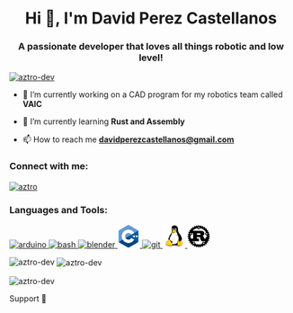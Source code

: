 <h1 align="center">Hi 👋, I'm David Perez Castellanos</h1>
<h3 align="center">A passionate developer that loves all things robotic and low level!</h3>

<p align="left"> <a href="https://github.com/ryo-ma/github-profile-trophy"><img src="https://github-profile-trophy.vercel.app/?username=aztro-dev" alt="aztro-dev" /></a> </p>

- 🔭 I’m currently working on a CAD program for my robotics team called **VAIC**

- 🌱 I’m currently learning **Rust and Assembly**

- 📫 How to reach me **davidperezcastellanos@gmail.com**

<h3 align="left">Connect with me:</h3>
<p align="left">
<a href="https://codeforces.com/profile/aztro" target="blank"><img align="center" src="https://raw.githubusercontent.com/rahuldkjain/github-profile-readme-generator/master/src/images/icons/Social/codeforces.svg" alt="aztro" height="30" width="40" /></a>
</p>

<h3 align="left">Languages and Tools:</h3>
<p align="left"> <a href="https://www.arduino.cc/" target="_blank" rel="noreferrer"> <img src="https://cdn.worldvectorlogo.com/logos/arduino-1.svg" alt="arduino" width="40" height="40"/> </a> <a href="https://www.gnu.org/software/bash/" target="_blank" rel="noreferrer"> <img src="https://www.vectorlogo.zone/logos/gnu_bash/gnu_bash-icon.svg" alt="bash" width="40" height="40"/> </a> <a href="https://www.blender.org/" target="_blank" rel="noreferrer"> <img src="https://download.blender.org/branding/community/blender_community_badge_white.svg" alt="blender" width="40" height="40"/> </a> <a href="https://www.w3schools.com/cpp/" target="_blank" rel="noreferrer"> <img src="https://raw.githubusercontent.com/devicons/devicon/master/icons/cplusplus/cplusplus-original.svg" alt="cplusplus" width="40" height="40"/> </a> <a href="https://git-scm.com/" target="_blank" rel="noreferrer"> <img src="https://www.vectorlogo.zone/logos/git-scm/git-scm-icon.svg" alt="git" width="40" height="40"/> </a> <a href="https://www.linux.org/" target="_blank" rel="noreferrer"> <img src="https://raw.githubusercontent.com/devicons/devicon/master/icons/linux/linux-original.svg" alt="linux" width="40" height="40"/> </a> <a href="https://www.rust-lang.org" target="_blank" rel="noreferrer"> <img src="https://raw.githubusercontent.com/devicons/devicon/master/icons/rust/rust-plain.svg" alt="rust" width="40" height="40"/> </a> </p>

<p><img align="left" src="https://github-readme-stats.vercel.app/api/top-langs?username=aztro-dev&show_icons=true&locale=en&layout=compact" alt="aztro-dev" /></p>

<p>&nbsp;<img align="center" src="https://github-readme-stats.vercel.app/api?username=aztro-dev&show_icons=true&locale=en" alt="aztro-dev" /></p>

<p><img align="center" src="https://github-readme-streak-stats.herokuapp.com/?user=aztro-dev&" alt="aztro-dev" /></p>

Support 🙏
